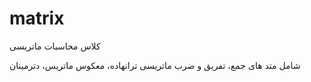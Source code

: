 # matrix
کلاس محاسبات ماتریسی

شامل متد های جمع، تفریق و ضرب ماتریسی
ترانهاده، معکوس ماتریس، دترمینان
